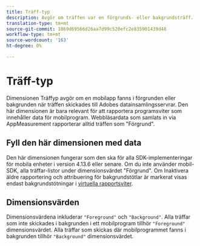 ```yaml
---
title: Träff-typ
description: Avgör om träffen var en förgrunds- eller bakgrundsträff.
translation-type: tm+mt
source-git-commit: 1869d69566d26aa7d99c520efc2e835901439d48
workflow-type: tm+mt
source-wordcount: '163'
ht-degree: 0%

---
```



# Träff-typ

Dimensionen Träffyp avgör om en mobilapp fanns i förgrunden eller bakgrunden när träffen skickades till Adobes datainsamlingsservrar. Den här dimensionen är bara relevant för att rapportera programsviter som innehåller data för mobilprogram. Webbläsardata som samlats in via AppMeasurement rapporterar alltid träffen som &quot;Förgrund&quot;.

## Fyll den här dimensionen med data

Den här dimensionen fungerar som den ska för alla SDK-implementeringar för mobila enheter i version 4.13.6 eller senare. Om du inte använder mobil-SDK, alla träffar-listor under dimensionsvärdet &quot;Förgrund&quot;. Om Inaktivera äldre rapportering och attribuering för bakgrundstötlar är markerat visas endast bakgrundstötningar i [virtuella rapportsviter](../vrs/vrs-mobile-visit-processing.md).

## Dimensionsvärden

Dimensionsvärdena inkluderar `"Foreground"` och `"Background"`. Alla träffar som inte skickades i bakgrunden i ett mobilprogram tillhör `"Foreground"` dimensionsvärdet. Alla träffar som skickas där mobilprogrammet fanns i bakgrunden tillhör `"Background"` dimensionsvärdet.
